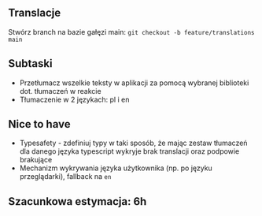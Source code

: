 ## Translacje

Stwórz branch na bazie gałęzi main:
`git checkout -b feature/translations main`

## Subtaski
- Przetłumacz wszelkie teksty w aplikacji za pomocą wybranej biblioteki dot. tłumaczeń w reakcie
- Tłumaczenie w 2 językach: pl i en

## Nice to have
- Typesafety - zdefiniuj typy w taki sposób, że mając zestaw tłumaczeń dla danego języka typescript wykryje brak translacji oraz podpowie brakujące
- Mechanizm wykrywania języka użytkownika (np. po języku przeglądarki), fallback na `en`


## Szacunkowa estymacja: 6h
